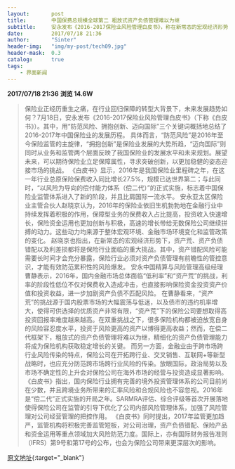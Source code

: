 ```yaml
---
layout:       post
title:        中国保费总规模全球第二 粗放式资产负债管理难以为继
subtitle:     安永发布《2016-2017保险业风险管理白皮书》，称在新常态的宏观经济形势下，资产荒、资产负债错配以及利差损都将是保险行业面临的重大挑战。
date:         2017/07/18 21:36
author:       "Sinter"
header-img:   "img/my-post/tech09.jpg"
header-mask:  0.3
catalog:      true
tags:
    - 界面新闻
---
```


**2017/07/18 21:36**  **浏览 14.6W**

> 保险业正经历重生之痛，在行业回归保障的转型大背景下，未来发展趋势如何？7月18日，安永发布《2016-2017保险业风险管理白皮书》（下称《白皮书》）。其中，用“防范风险、拥抱创新、迈向国际”三个关键词概括地总结了2016-2017年中国保险业的发展历程。
具体而言，“防范风险”是2016年至今保险监管的主旋律，“拥抱创新”是保险业发展的大势所趋，“迈向国际”则同时从业务和监管两个层面反映了我国保险业的发展水平和未来规划。展望未来，可以期待保险业立足保障属性，寻求突破创新，以更加稳健的姿态迎接市场的挑战。
《白皮书》显示，2016年是我国保险业里程碑之年，在这一年行业总原保险保费收入同比增长27.5%，规模已达世界第二；与此同时，“以风险为导向的偿付能力体系（偿二代）”的正式实施，标志着中国保险业监管体系进入了新的阶段，并且比肩国际一流水平。
安永亚太区保险业主管合伙人赵晓京认为，2016年的保险业依旧生机勃勃地在金融行业中持续发挥着积极的作用，保障型业务的保费收入占比提高，投资收入快速增长，保险资金运用也更加创新与积极，高速的增长带给无数保险公司继续拼搏的动力。这些动力均来源于整体宏观环境、金融市场环境变化和监管政策的变化。
赵晓京也指出，在新常态的宏观经济形势下，资产荒、资产负债错配以及利差损都将是保险行业面临的重大挑战。其中，资产错配风险可能需要长时间才会充分暴露，保险行业必须对资产负债管理有前瞻性的管控意识，才能有效防范累积性的风险爆发。
安永中国精算与风险管理高级经理曹静表示，2016年，国内金融市场总体面临“低利率”和“资产荒”的挑战，利率的阶段性低位不仅对保费收入造成冲击，也直接影响保险资金投资资产价值和投资收益，进一步加剧资产负债不匹配风险。
在曹静看来，“资产荒”的挑战源于国内股票市场的大幅震荡与低迷，以及债市的违约机率增大，使得可供选择的优质资产非常有限，“资产荒”下的保险公司要想取得高投资回报率难度越来越高。在双重挑战之下，很多保险机构都被迫放宽自身的风险容忍度水平，投资于风险更高的资产以博得更高收益；然而，在偿二代框架下，粗放式的资产负债管理将难以为继，精细化的资产负债管理能力将成为保险机构获取稳定增长的关键。
而另一方面，金融业由于跨市场跨行业风险传染的特点，保险公司在开拓跨行业、交叉销售、互联网+等新型战略时，也应充分防范跨市场跨行业风险的传染。放眼国际，政治局势以及市场不确定性的上升会对保险公司在海外市场的经营与投资造成显著影响。
《白皮书》指出，国内保险行业拥有完善的境外投资管理体系的公司目前尚在少数，并且跨境业务所带来的汇率风险和合规风险也不容忽视。2016年是“偿二代”正式实施的开局之年。SARMRA评估、综合评级等首次开展落地使得保险公司在监管的引导下优化了公司内部风险管理体系，加强了风险管理对公司经营管理的把控作用。
《白皮书》同时提出，2017年监管更加趋严，监管机构将积极完善监管短板，对公司治理，资产负债错配、保险产品和资金运用等重点领域加大风险防范力度。国际上，亦有国际财务报告准则（IFRS）第9号和第17号的公布，也会为保险公司带来更深层次的影响。


[原文地址](http://www.jiemian.com/article/1481177.html){:target="_blank"}


